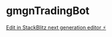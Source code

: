# gmgnTradingBot

[Edit in StackBlitz next generation editor ⚡️](https://stackblitz.com/~/github.com/zuoye520/gmgnTradingBot)